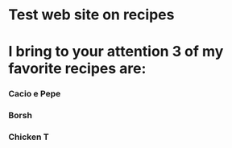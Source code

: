 # Test web site on recipes

# I bring to your attention 3 of my favorite recipes are:

### Cacio e Pepe
### Borsh
### Chicken T
